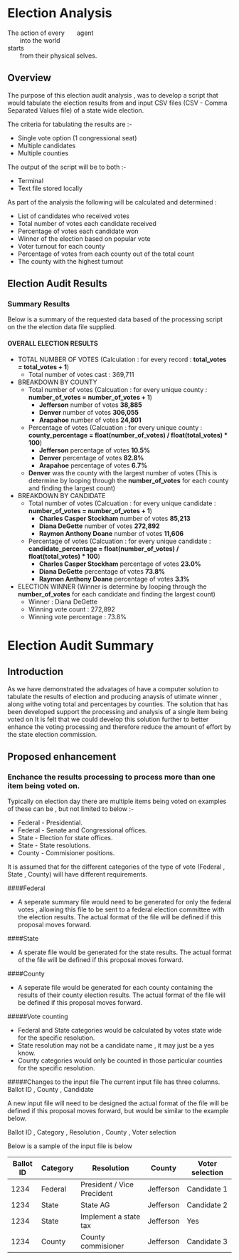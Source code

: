# Election Analysis

The action of every &nbsp;&nbsp;&nbsp;&nbsp;&nbsp; agent <br />
  into the world <br />
starts <br />
  from their physical selves. <br />




## Overview

The purpose of this election audit analysis , was to develop a script that would tabulate the election results from and input CSV files (CSV - Comma Separated Values file) of a state wide election. 

The criteria for tabulating the results are :- 
- Single vote option (1 congressional seat)
- Multiple candidates
- Multiple counties

The output of the script will be to both :- 
- Terminal 
- Text file stored locally

As part of the analysis the following will be calculated and determined :
- List of candidates who received votes
- Total number of votes each candidate received
- Percentage of votes each candidate won
- Winner of the election based on popular vote
- Voter turnout for each county
- Percentage of votes from each county out of the total count
- The county with the highest turnout

## Election Audit Results

### Summary Results

Below is a summary of the requested data based of the processing script on the the election data file supplied.

#### OVERALL ELECTION RESULTS

  - TOTAL NUMBER OF VOTES (Calculation : for every record : __total_votes = total_votes + 1__)
    - Total number of votes cast : 369,711
  - BREAKDOWN BY COUNTY
    - Total number of votes (Calcuation : for every unique county : __number_of_votes = number_of_votes + 1__)
      - __Jefferson__ number of votes __38,885__
      - __Denver__ number of votes __306,055__
      - __Arapahoe__ number of votes __24,801__
    - Percentage of votes (Calcuation : for every unique county : __county_percentage = float(number_of_votes) / float(total_votes) * 100__)
      - __Jefferson__ percentage of votes __10.5%__
      - __Denver__ percentage of votes __82.8%__
      - __Arapahoe__ percentage of votes __6.7%__
    - __Denver__ was the county with the largest number of votes (This is determine by looping through the __number_of_votes__ for each county and finding the largest count)
  - BREAKDOWN BY CANDIDATE
    - Total number of votes (Calcuation : for every unique candidate : __number_of_votes = number_of_votes + 1__)
      - __Charles Casper Stockham__ number of votes __85,213__
      - __Diana DeGette__ number of votes __272,892__
      - __Raymon Anthony Doane__ number of votes __11,606__
    - Percentage of votes (Calcuation : for every unique candidate : __candidate_percentage = float(number_of_votes) / float(total_votes) * 100__)
      - __Charles Casper Stockham__ percentage of votes __23.0%__
      - __Diana DeGette__ percentage of votes __73.8%__
      - __Raymon Anthony Doane__ percentage of votes __3.1%__
- ELECTION WINNER (Winner is determine by looping through the __number_of_votes__ for each candidate and finding the largest count)
    - Winner : Diana DeGette
    - Winning vote count : 272,892 
    - Winning vote percentage : 73.8%

# Election Audit Summary

## Introduction

As we have demonstrated the advatages of have a computer solution to tabulate the results of election and producing anaysis of utimate winner , along withe voting total and percentages by counties. The solution that has been developed support the processing and analysis of a single item being voted on It is felt that we could develop this solution further to better enhance the voting processing and therefore reduce the amount of effort by the state election commission.

## Proposed enhancement

### Enchance the results processing to process more than one item being voted on.

Typically on election day there are multiple items being voted on examples of these can be , but not limited to below :- 
- Federal - Presidential.
- Federal - Senate and Congressional offices.
- State   - Election for state offices.
- State   - State resolutions.
- County  - Commisioner positions.

It is assumed that for the different categories of the type of vote (Federal , State , County) will have different requirements.

####Federal
- A seperate summary file would need to be generated for only the federal votes , allowing this file to be sent to a federal election committee with the election results. The actual format of the file will be defined if this proposal moves forward.

####State
- A sperate file would be generated for the state results. The actual format of the file will be defined if this proposal moves forward.

####County
- A seperate file would be generated for each county containing the results of their county election results. The actual format of the file will be defined if this proposal moves forward.

#####Vote counting
- Federal and State categories would be calculated by votes state wide for the specific resolution.
- State resolution may not be a candidate name , it may just be a yes know.
- County categories would only be counted in those particular counties for the specific resolution.

#####Changes to the input file
The current input file has three columns.
Ballot ID , County , Candidate

A new input file will need to be designed the actual format of the file will be defined if this proposal moves forward, but would be similar to the example below. 

Ballot ID , Category , Resolution , County , Voter selection

Below is a sample of the input file is below

Ballot ID | Category | Resolution | County | Voter selection|
------|--------|--------|--------|--------|
1234|Federal|President / Vice Precident|Jefferson|Candidate 1|
1234|State|State AG|Jefferson|Candidate 2|
1234|State|Implement a state tax|Jefferson|Yes|
1234|County|County commisioner|Jefferson|Candidate 3|
